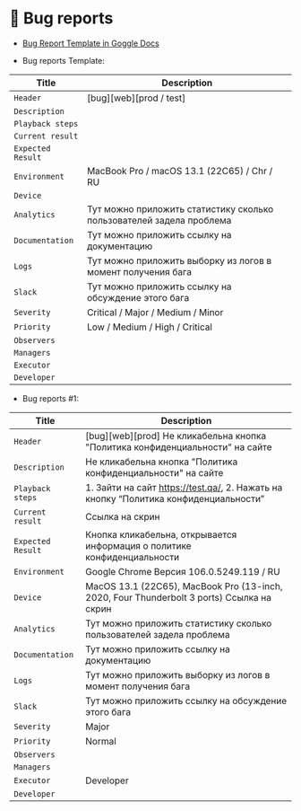 # 🐞 Bug reports

- [Bug Report Template in Goggle Docs](https://docs.google.com/document/d/1NrNA62BaR3kO_Ko41JCIXnr6Ybj2oFodKCdN8qzFB6E/edit?usp=sharing)

- Bug reports Template:

| Title             | Description                                                                |
| ----------------- |----------------------------------------------------------------------------|
|   `Header`        | [bug][web][prod / test]                                                    |
|  `Description`    |                                                                            |                                                                                
| `Playback steps`  |                                                                            |
| `Current result`  |                                                                            |
| `Expected Result` |                                                                            |
| `Environment`     | MacBook Pro / macOS 13.1 (22C65) / Chr / RU                                |
| `Device`          |                                                                            |
| `Analytics`       | Тут можно приложить статистику сколько пользователей задела проблема       |
| `Documentation`   | Тут можно приложить ссылку на документацию                                 |
| `Logs`            | Тут можно приложить выборку из логов в момент получения бага               |
| `Slack`           | Тут можно приложить ссылку на обсуждение этого бага                        |
| `Severity`        | Critical / Major / Medium / Minor                                          |
| `Priority`        | Low / Medium / High / Сritical                                             |
| `Observers`       |                                                                            |
| `Managers`        |                                                                            |
| `Executor`        |                                                                            |
| `Developer`       |                                                                            |

- Bug reports #1:

| Title             | Description                                                                      |
| ------------------|----------------------------------------------------------------------------------|
| `Header`          | [bug][web][prod] Не кликабельна кнопка "Политика конфиденциальности" на сайте  |
| `Description`     | Не кликабельна кнопка "Политика конфиденциальности" на сайте |
| `Playback steps`  | 1. Зайти на сайт https://test.qa/,  2. Нажать на кнопку “Политика конфиденциальности”|
| `Current result`  | Ссылка на скрин|
| `Expected Result` | Кнопка кликабельна, открывается информация о политике конфиденциальности|
| `Environment`     | Google Chrome Версия 106.0.5249.119 / RU|
| `Device`          | MacOS 13.1 (22C65), MacBook Pro (13-inch, 2020, Four Thunderbolt 3 ports) Ссылка на скрин |
| `Analytics`       | Тут можно приложить статистику сколько пользователей задела проблема |
| `Documentation`   | Тут можно приложить ссылку на документацию|
| `Logs`            | Тут можно приложить выборку из логов в момент получения бага|
| `Slack`           | Тут можно приложить ссылку на обсуждение этого бага|
| `Severity`        | Major|
| `Priority`        | Normal|
| `Observers`       |                                                                            |
| `Managers`        |                                                                            |
| `Executor`        | Developer                                                                  |
| `Developer`       |                                                                            |
